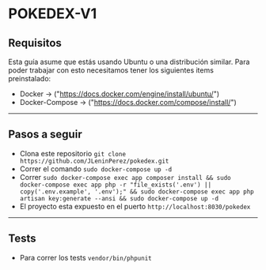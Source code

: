 # POKEDEX-V1
## Requisitos
Esta guía asume que estás usando Ubuntu o una distribución similar.
Para poder trabajar con esto necesitamos tener los siguientes items preinstalado:

- Docker -> ("https://docs.docker.com/engine/install/ubuntu/")
- Docker-Compose -> ("https://docs.docker.com/compose/install/")

-------------
## Pasos a seguir
- Clona este repositorio `git clone https://github.com/JLeninPerez/pokedex.git`
- Correr el comando `sudo docker-compose up -d`
- Correr `sudo docker-compose exec app composer install && sudo docker-compose exec app php -r "file_exists('.env') || copy('.env.example', '.env');" && sudo docker-compose exec app php artisan key:generate --ansi && sudo docker-compose up -d`
- El proyecto esta expuesto en el puerto `http://localhost:8030/pokedex`
-------------
## Tests
- Para correr los tests `vendor/bin/phpunit`
